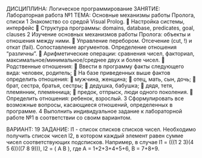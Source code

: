 ДИСЦИПЛИНА:
Логическое программирование
ЗАНЯТИЕ:
Лабораторная работа №1
ТЕМА:
Основные механизмы работы Пролога, списки
1 Знакомство со средой Visual Prolog.

Настройка системы, интерфейс

Структура программы: domains, database, predicates, goal, clauses
2 Изучение основных механизмов работы Пролога: объекты и
отношения между ними.

Управление перебором. Отсечение (cut, !) и откат (fail).
Сопоставление аргументов. Определение отношения “различны”.

Арифметические операции:
сравнения чисел, факториал, максимальное/минимальное/среднее
двух и более чисел.

Родственные отношения:

Ввести в программу факты следующего вида:
человек, родитель;

На базе приведенных выше фактов определить отношения:

мужчина, женщина;

отец, мать, сын, дочь;

брат, сестра, братья, сестры;

дедушка, бабушка;

дядя, тетя, племянник, племянница;

предок, отпрыск, люди одного поколения.

Определить отношения: ребенок, взрослый.
3 Сформулировать все возможные вопросы, касающиеся отношений,
определенных в программе.
4 Выполнить индивидуальное задание к лабораторной работе №1 в
соответствии со своим вариантом.


ВАРИАНТ:
19
ЗАДАНИЕ:
l1 - список списков списков чисел.
Необходимо получить список чисел l2, в котором каждый
элемент равен сумме чисел соответствующих подсписков.
Например, в случае l1 = (((1 2 3)(4 5 6))((7 8 9))),
l2 = ( A B ), где A = 1+2+3+4+5+6, B = 7+8+9.
